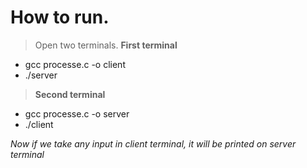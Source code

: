 # How to run.
> Open two terminals.
> **First terminal**
- gcc processe.c -o client
- ./server

> **Second terminal**
- gcc processe.c -o server
- ./client

*Now if we take any input in client terminal, it will be printed on server terminal*

